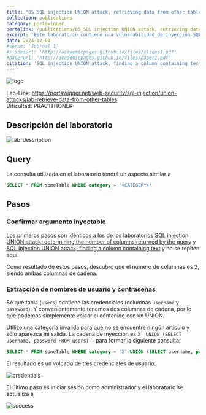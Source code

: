 ```yaml
---
title: "05 SQL injection UNION attack, retrieving data from other tables"
collection: publications
category: portswigger
permalink: /publications/05_SQL injection UNION attack, retrieving data from other tables
excerpt: 'Este laboratorio contiene una vulnerabilidad de inyección SQL en el campo de categoría de producto. Para resolver el laboratorio, realizamos un ataque de inyección SQL basado en UNION que recupera los nombres de usuario y las contraseñas de los usuarios de la aplicación.'
date: 2024-12-01
#venue: 'Journal 1'
#slidesurl: 'http://academicpages.github.io/files/slides1.pdf'
#paperurl: 'http://academicpages.github.io/files/paper1.pdf'
citation: 'SQL injection UNION attack, finding a column containing text'
---
```


![logo]({{site.url}}/images/SQLi/sqli-5/logo.png)

Lab-Link: <https://portswigger.net/web-security/sql-injection/union-attacks/lab-retrieve-data-from-other-tables>  
Dificultad: PRACTITIONER

## Descripción del laboratorio

![lab_description]({{site.url}}/images/SQLi/sqli-5/lab_description.png)

## Query

La consulta utilizada en el laboratorio tendrá un aspecto similar a

```sql
SELECT * FROM someTable WHERE category = '<CATEGORY>'
```

## Pasos

### Confirmar argumento inyectable

Los primeros pasos son idénticos a los de los laboratorios [SQL injection UNION attack, determining the number of columns returned by the query](https://sacrabma92.github.io/Blog//publications/03_SQL%20injection%20UNION%20attack,%20determining%20the%20number%20of%20columns%20returned%20by%20the%20query) y [SQL injection UNION attack, finding a column containing text](https://sacrabma92.github.io/Blog//publications/04_SQL%20injection%20UNION%20attack,%20finding%20a%20column%20containing%20text) y no se repiten aquí.

Como resultado de estos pasos, descubro que el número de columnas es 2, siendo ambas columnas de cadena.

### Extracción de nombres de usuario y contraseñas

Sé qué tabla (`users`) contiene las credenciales (columnas `username` y `password`). Y convenientemente tenemos dos columnas de cadena, por lo que podemos simplemente volcar el contenido con un UNION.

Utilizo una categoría inválida para que no se encuentre ningún artículo y sólo aparezca mi salida. La cadena de inyección es `X' UNION (SELECT username, password FROM users)--` para formar la siguiente consulta:

```sql
SELECT * FROM someTable WHERE category = 'X' UNION (SELECT username, password FROM users)--
```

El resultado es un volcado de tres credenciales de usuario:

![credentials]({{site.url}}/images/SQLi/sqli-5/credentials.png)

El último paso es iniciar sesión como administrador y el laboratorio se actualiza a

![success]({{site.url}}/images/SQLi/sqli-5/success.png)
